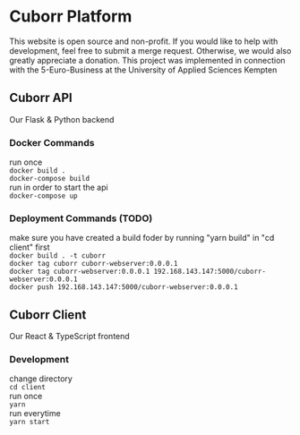 # Cuborr Platform
This website is open source and non-profit. If you would like to help with development, feel free to submit a merge request. Otherwise, we would also greatly appreciate a donation. This project was implemented in connection with the 5-Euro-Business at the University of Applied Sciences Kempten
## Cuborr API
Our Flask & Python backend
### Docker Commands
run once <br />
```docker build .```<br />
```docker-compose build```<br />
run in order to start the api <br />
```docker-compose up```<br />

### Deployment Commands (TODO)
make sure you have created a build foder by running "yarn build" in "cd client" first <br />
```docker build . -t cuborr``` <br />
```docker tag cuborr cuborr-webserver:0.0.0.1``` <br />
```docker tag cuborr-webserver:0.0.0.1 192.168.143.147:5000/cuborr-webserver:0.0.0.1``` <br />
```docker push 192.168.143.147:5000/cuborr-webserver:0.0.0.1``` <br />


## Cuborr Client
Our React & TypeScript frontend
### Development
change directory <br />
```cd client``` <br />
run once <br />
```yarn``` <br />
run everytime <br />
```yarn start``` <br />
